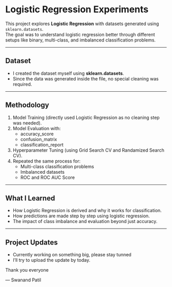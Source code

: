 # Logistic Regression Experiments  

This project explores **Logistic Regression** with datasets generated using `sklearn.datasets`.  
The goal was to understand logistic regression better through different setups like binary, multi-class, and imbalanced classification problems.  

---

## Dataset  
- I created the dataset myself using **sklearn.datasets**.  
- Since the data was generated inside the file, no special cleaning was required.  

---

## Methodology  
1. Model Training (directly used Logistic Regression as no cleaning step was needed).  
2. Model Evaluation with:  
   - accuracy_score  
   - confusion_matrix  
   - classification_report  
3. Hyperparameter Tuning (using Grid Search CV and Randamized Search CV).  
4. Repeated the same process for:  
   - Multi-class classification problems  
   - Imbalanced datasets  
   - ROC and ROC AUC Score  

---

## What I Learned  
- How Logistic Regression is derived and why it works for classification.  
- How predictions are made step by step using logistic regression.  
- The impact of class imbalance and evaluation beyond just accuracy.  

---

## Project Updates  
- Currently working on something big, please stay tunned 
- I’ll try to upload the update by today.  

Thank you everyone 

— Swanand Patil  


